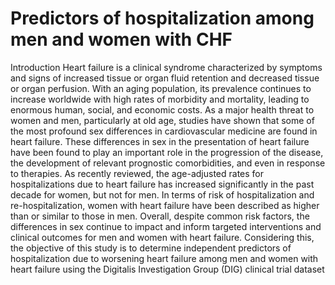 # Predictors of hospitalization among men and women with CHF
Introduction
Heart failure is a clinical syndrome characterized by symptoms and signs of increased 
tissue or organ fluid retention and decreased tissue or organ perfusion. With an aging 
population, its prevalence continues to increase worldwide with high rates of morbidity and 
mortality, leading to enormous human, social, and economic costs.
As a major health threat to women and men, particularly at old age, studies have shown 
that some of the most profound sex differences in cardiovascular medicine are found in heart 
failure. These differences in sex in the presentation of heart failure have been found to play 
an important role in the progression of the disease, the development of relevant prognostic 
comorbidities, and even in response to therapies. As recently reviewed, the age-adjusted rates for
hospitalizations due to heart failure has increased significantly in the past decade for women, but 
not for men. In terms of risk of hospitalization and re-hospitalization, women with heart 
failure have been described as higher than or similar to those in men. Overall, despite 
common risk factors, the differences in sex continue to impact and inform targeted interventions 
and clinical outcomes for men and women with heart failure.
Considering this, the objective of this study is to determine independent predictors of 
hospitalization due to worsening heart failure among men and women with heart failure using the
Digitalis Investigation Group (DIG) clinical trial dataset
